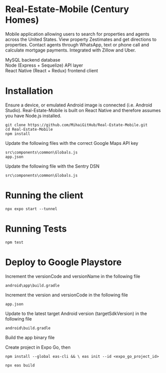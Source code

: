 # Real-Estate-Mobile (Century Homes)

Mobile application allowing users to search for properties and agents across the United States. View property Zestimates and get directions to properties. Contact agents through WhatsApp, text or phone call and calculate mortgage payments. Integrated with Zillow and Uber.

MySQL backend database<br>
Node (Express + Sequelize) API layer<br>
React Native (React + Redux) frontend client<br>

# Installation

Ensure a device, or emulated Android image is connected (i.e. Android Studio). Real-Estate-Mobile is built on React Native and therefore assumes you have Node.js installed.

`git clone https://github.com/MihaiGitHub/Real-Estate-Mobile.git`<BR>
`cd Real-Estate-Mobile`<br>
`npm install`

Update the following files with the correct Google Maps API key

`src\components\common\Globals.js`<br>
`app.json`

Update the following file with the Sentry DSN

`src\components\common\Globals.js`

# Running the client

`npx expo start --tunnel`

# Running Tests

`npm test`

# Deploy to Google Playstore

Increment the versionCode and versionName in the following file

`android\app\build.gradle`<br>

Increment the version and versionCode in the following file

`app.json`<br>

Update to the latest target Android version (targetSdkVersion) in the following file

`android\build.gradle`

Build the app binary file

Create project in Expo Go, then

`npm install --global eas-cli && \
 eas init --id <expo_go_project_id>`

`npx eas build`
